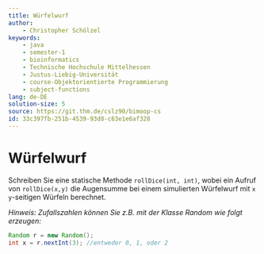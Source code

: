 ```yaml
---
title: Würfelwurf
author:
    - Christopher Schölzel
keywords:
    - java
    - semester-1
    - bioinformatics
    - Technische Hochschule Mittelhessen
    - Justus-Liebig-Universität
    - course-Objektorientierte Programmierung
    - subject-functions
lang: de-DE
solution-size: 5
source: https://git.thm.de/cslz90/bimoop-cs
id: 33c397fb-251b-4539-93d8-c63e1e6af328
---
```


# Würfelwurf

Schreiben Sie eine statische Methode `rollDice(int, int)`, wobei ein Aufruf von `rollDice(x,y)` die Augensumme bei einem simulierten Würfelwurf mit `x` `y`-seitigen Würfeln berechnet.

*Hinweis: Zufallszahlen können Sie z.B. mit der Klasse Random wie folgt erzeugen:*

```java
Random r = new Random();
int x = r.nextInt(3); //entweder 0, 1, oder 2
```
